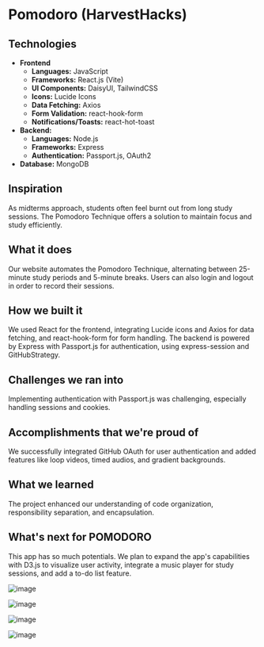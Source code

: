 # Pomodoro (HarvestHacks)

## Technologies

- **Frontend**
  - **Languages:** JavaScript
  - **Frameworks:** React.js (Vite)
  - **UI Components:** DaisyUI, TailwindCSS
  - **Icons:** Lucide Icons
  - **Data Fetching:** Axios
  - **Form Validation:** react-hook-form
  - **Notifications/Toasts:** react-hot-toast
- **Backend:**
  - **Languages:** Node.js
  - **Frameworks:** Express
  - **Authentication:** Passport.js, OAuth2
- **Database:** MongoDB

## Inspiration
As midterms approach, students often feel burnt out from long study sessions. The Pomodoro Technique offers a solution to maintain focus and study efficiently.
## What it does
Our website automates the Pomodoro Technique, alternating between 25-minute study periods and 5-minute breaks. Users can also login and logout in order to record their sessions. 
## How we built it
We used React for the frontend, integrating Lucide icons and Axios for data fetching, and react-hook-form for form handling. The backend is powered by Express with Passport.js for authentication, using express-session and GitHubStrategy.
## Challenges we ran into
Implementing authentication with Passport.js was challenging, especially handling sessions and cookies.
## Accomplishments that we're proud of
We successfully integrated GitHub OAuth for user authentication and added features like loop videos, timed audios, and gradient backgrounds.
## What we learned
The project enhanced our understanding of code organization, responsibility separation, and encapsulation.
## What's next for POMODORO
This app has so much potentials.
We plan to expand the app's capabilities with D3.js to visualize user activity, integrate a music player for study sessions, and add a to-do list feature.

![image](https://github.com/duc-beluga/Pomodoro/assets/98554622/32ab8e5e-e92e-4a65-90de-45d5df13c918)

![image](https://github.com/duc-beluga/Pomodoro/assets/98554622/eef38f55-b0f2-446b-bc48-1e169264548c)

![image](https://github.com/duc-beluga/Pomodoro/assets/98554622/59221520-eab7-4ebb-ba29-0aab29dbc7bb)

![image](https://github.com/duc-beluga/Pomodoro/assets/98554622/04b999f6-8479-4e7d-bfc3-b192aa6863e1)



